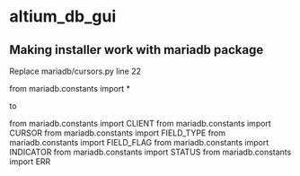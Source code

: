 # altium_db_gui

## Making installer work with mariadb package

Replace mariadb/cursors.py line 22 

from mariadb.constants import *

to

from mariadb.constants import CLIENT
from mariadb.constants import CURSOR
from mariadb.constants import FIELD_TYPE
from mariadb.constants import FIELD_FLAG
from mariadb.constants import INDICATOR
from mariadb.constants import STATUS
from mariadb.constants import ERR